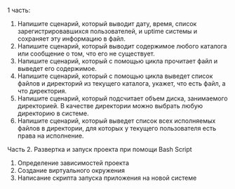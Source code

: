1 часть: 
  1.	Напишите сценарий, который выводит дату, время, список зарегистрировавшихся пользователей, и uptime системы и сохраняет эту информацию в файл. 
  2.	Напишите сценарий, который выводит содержимое любого каталога или сообщение о том, что его не существует. 
  3.	Напишите сценарий, который с помощью цикла прочитает файл и выведет его содержимое. 
  4.	Напишите сценарий, который с помощью цикла выведет список файлов и директорий из текущего каталога, укажет, что есть файл, а что директория. 
  5.	Напишите сценарий, который подсчитает объем диска, занимаемого директорией. В качестве директории можно выбрать любую директорию в системе. 
  6.	Напишите сценарий, который выведет список всех исполняемых файлов в директории, для которых у текущего пользователя есть права на исполнение.

Часть 2. Развертка и запуск проекта при помощи Bash Script 
  1.	Определение зависимостей проекта
  2.	Создание виртуального окружения
  3.	Написание скрипта запуска приложения на новой системе
